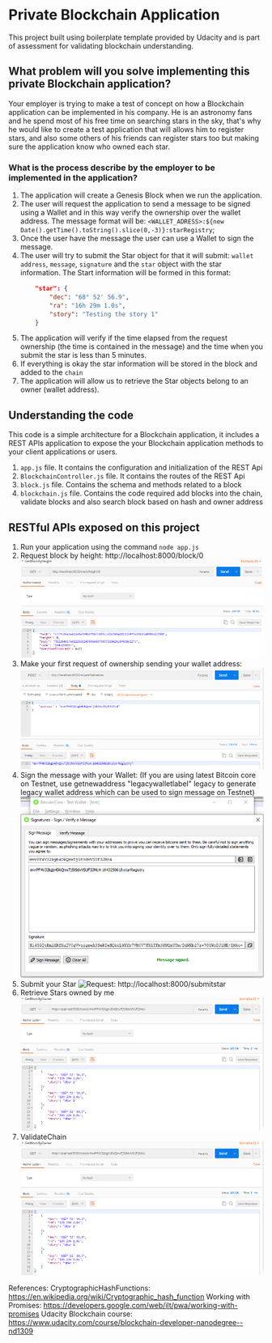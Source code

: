 # Private Blockchain Application
This project built using boilerplate template provided by Udacity and is part of assessment for validating blockchain understanding.

## What problem will you solve implementing this private Blockchain application?

Your employer is trying to make a test of concept on how a Blockchain application can be implemented in his company.
He is an astronomy fans and he spend most of his free time on searching stars in the sky, that's why he would like
to create a test application that will allows him to register stars, and also some others of his friends can register stars
too but making sure the application know who owned each star.

### What is the process describe by the employer to be implemented in the application?

1. The application will create a Genesis Block when we run the application.
2. The user will request the application to send a message to be signed using a Wallet and in this way verify the ownership over the wallet address. The message format will be: `<WALLET_ADRESS>:${new Date().getTime().toString().slice(0,-3)}:starRegistry`;
3. Once the user have the message the user can use a Wallet to sign the message.
4. The user will try to submit the Star object for that it will submit: `wallet address`, `message`, `signature` and the `star` object with the star information.
    The Start information will be formed in this format:
    ```json
        "star": {
            "dec": "68° 52' 56.9",
            "ra": "16h 29m 1.0s",
            "story": "Testing the story 1"
		}
    ```
5. The application will verify if the time elapsed from the request ownership (the time is contained in the message) and the time when you submit the star is less than 5 minutes.
6. If everything is okay the star information will be stored in the block and added to the `chain`
7. The application will allow us to retrieve the Star objects belong to an owner (wallet address). 

## Understanding the code

This code is a simple architecture for a Blockchain application, it includes a REST APIs application to expose the your Blockchain application methods to your client applications or users.

1. `app.js` file. It contains the configuration and initialization of the REST Api
2. `BlockchainController.js` file. It contains the routes of the REST Api
3. `block.js` file. Contains the schema and methods related to a block
4. `blockchain.js` file. Contains the code required add blocks into the chain, validate blocks and also search block based on hash and owner address

## RESTful APIs exposed on this project

1. Run your application using the command `node app.js`
2. Request block by height: http://localhost:8000/block/0
    ![Request: http://localhost:8000/block/0 ](docs/request-genesis.png)
3. Make your first request of ownership sending your wallet address:
    ![Request: http://localhost:8000/requestValidation ](docs/request-ownership.png)
4. Sign the message with your Wallet: (If you are using latest Bitcoin core on Testnet, use getnewaddress "legacywalletlabel" legacy to generate legacy wallet address which can be used to sign message on Testnet)
    ![Use the Wallet to sign a message](docs/sign-message.png)
5. Submit your Star
     ![Request: http://localhost:8000/submitstar](docs/signing-message.png)
6. Retrieve Stars owned by me
    ![Request: http://localhost:8000/blocks/<WALLET_ADDRESS>](docs/retrieve-stars.png)
7. ValidateChain
    ![Request: http://localhost:8000/blocks/<WALLET_ADDRESS>](docs/retrieve-stars.png)

References:
CryptographicHashFunctions: https://en.wikipedia.org/wiki/Cryptographic_hash_function
Working with Promises: https://developers.google.com/web/ilt/pwa/working-with-promises
Udacity Blockchain course: https://www.udacity.com/course/blockchain-developer-nanodegree--nd1309
